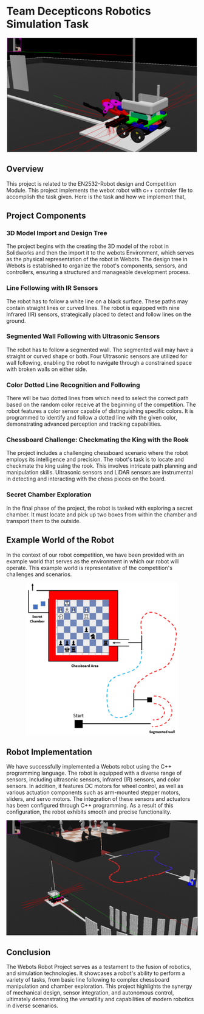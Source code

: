 # Team Decepticons Robotics Simulation Task

<div align="center"><img src="https://github.com/askanuradha/Webots-Robot-Designing-Decepticons/blob/main/webot.png" alt="Robot" width="500"></div>

## Overview

This project is related to the EN2532-Robot design and Competition Module. This project implements the webot robot with c++ controler file to accomplish the task given. Here is the task and how we implement that,

## Project Components

### 3D Model Import and Design Tree

The project begins with the creating the 3D model of the robot in Solidworks and then the import it to the webots Environment, which serves as the physical representation of the robot in Webots. The design tree in Webots is established to organize the robot's components, sensors, and controllers, ensuring a structured and manageable development process.

### Line Following with IR Sensors

The robot has to follow a white line on a black surface. These paths may contain straight lines or curved lines. The robot is equipped with nine Infrared (IR) sensors, strategically placed to detect and follow lines on the ground.

### Segmented Wall Following with Ultrasonic Sensors

The robot has to follow a segmented wall. The segmented wall may have a straight or curved shape or both. Four Ultrasonic sensors are utilized for wall following, enabling the robot to navigate through a constrained space with broken walls on either side.

### Color Dotted Line Recognition and Following

There will be two dotted lines from which need to select the correct path based on the random color receive at the beginning of the competition. The robot features a color sensor capable of distinguishing specific colors. It is programmed to identify and follow a dotted line with the given color, demonstrating advanced perception and tracking capabilities.

### Chessboard Challenge: Checkmating the King with the Rook

The project includes a challenging chessboard scenario where the robot employs its intelligence and precision. The robot's task is to locate and checkmate the king using the rook. This involves intricate path planning and manipulation skills. Ultrasonic sensors and LiDAR sensors are instrumental in detecting and interacting with the chess pieces on the board.

### Secret Chamber Exploration

In the final phase of the project, the robot is tasked with exploring a secret chamber. It must locate and pick up two boxes from within the chamber and transport them to the outside.

## Example World of the Robot

In the context of our robot competition, we have been provided with an example world that serves as the environment in which our robot will operate. This example world is representative of the competition's challenges and scenarios.

<div align="center"><img src="https://github.com/askanuradha/Webots-Robot-Designing-Decepticons/blob/main/robot_world.png" alt="Robot World" width="400" height="400"></div>

## Robot Implementation
We have successfully implemented a Webots robot using the C++ programming language. The robot is equipped with a diverse range of sensors, including ultrasonic sensors, infrared (IR) sensors, and color sensors. In addition, it features DC motors for wheel control, as well as various actuation components such as arm-mounted stepper motors, sliders, and servo motors. The integration of these sensors and actuators has been configured through C++ programming. As a result of this  configuration, the robot exhibits smooth and precise functionality.

<div align="center"><img src="https://github.com/askanuradha/Webots-Robot-Designing-Decepticons/blob/main/Robot_wide view.png" alt="Robot in Robot World" width="600"></div>

## Conclusion
The Webots Robot Project serves as a testament to the fusion of robotics, and simulation technologies. It showcases a robot's ability to perform a variety of tasks, from basic line following to complex chessboard manipulation and chamber exploration. This project highlights the synergy of mechanical design, sensor integration, and autonomous control, ultimately demonstrating the versatility and capabilities of modern robotics in diverse scenarios.
